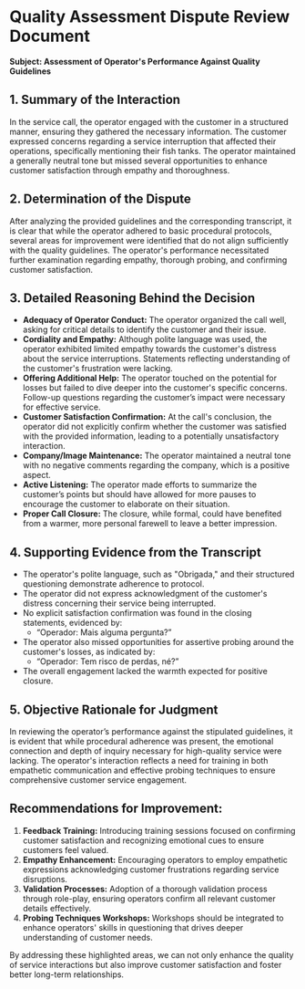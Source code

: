 # Quality Assessment Dispute Review Document

**Subject: Assessment of Operator's Performance Against Quality Guidelines**

## 1. Summary of the Interaction  
In the service call, the operator engaged with the customer in a structured manner, ensuring they gathered the necessary information. The customer expressed concerns regarding a service interruption that affected their operations, specifically mentioning their fish tanks. The operator maintained a generally neutral tone but missed several opportunities to enhance customer satisfaction through empathy and thoroughness.

## 2. Determination of the Dispute  
After analyzing the provided guidelines and the corresponding transcript, it is clear that while the operator adhered to basic procedural protocols, several areas for improvement were identified that do not align sufficiently with the quality guidelines. The operator's performance necessitated further examination regarding empathy, thorough probing, and confirming customer satisfaction.

## 3. Detailed Reasoning Behind the Decision  
- **Adequacy of Operator Conduct:** The operator organized the call well, asking for critical details to identify the customer and their issue.
- **Cordiality and Empathy:** Although polite language was used, the operator exhibited limited empathy towards the customer's distress about the service interruptions. Statements reflecting understanding of the customer's frustration were lacking.
- **Offering Additional Help:** The operator touched on the potential for losses but failed to dive deeper into the customer's specific concerns. Follow-up questions regarding the customer’s impact were necessary for effective service.
- **Customer Satisfaction Confirmation:** At the call's conclusion, the operator did not explicitly confirm whether the customer was satisfied with the provided information, leading to a potentially unsatisfactory interaction.
- **Company/Image Maintenance:** The operator maintained a neutral tone with no negative comments regarding the company, which is a positive aspect.
- **Active Listening:** The operator made efforts to summarize the customer’s points but should have allowed for more pauses to encourage the customer to elaborate on their situation.
- **Proper Call Closure:** The closure, while formal, could have benefited from a warmer, more personal farewell to leave a better impression.

## 4. Supporting Evidence from the Transcript  
- The operator's polite language, such as "Obrigada," and their structured questioning demonstrate adherence to protocol.
- The operator did not express acknowledgment of the customer's distress concerning their service being interrupted.
- No explicit satisfaction confirmation was found in the closing statements, evidenced by: 
  - “Operador: Mais alguma pergunta?” 
- The operator also missed opportunities for assertive probing around the customer's losses, as indicated by:
  - “Operador: Tem risco de perdas, né?”
- The overall engagement lacked the warmth expected for positive closure.

## 5. Objective Rationale for Judgment  
In reviewing the operator’s performance against the stipulated guidelines, it is evident that while procedural adherence was present, the emotional connection and depth of inquiry necessary for high-quality service were lacking. The operator's interaction reflects a need for training in both empathetic communication and effective probing techniques to ensure comprehensive customer service engagement.

## Recommendations for Improvement:  
1. **Feedback Training:** Introducing training sessions focused on confirming customer satisfaction and recognizing emotional cues to ensure customers feel valued.
2. **Empathy Enhancement:** Encouraging operators to employ empathetic expressions acknowledging customer frustrations regarding service disruptions.
3. **Validation Processes:** Adoption of a thorough validation process through role-play, ensuring operators confirm all relevant customer details effectively.
4. **Probing Techniques Workshops:** Workshops should be integrated to enhance operators' skills in questioning that drives deeper understanding of customer needs.

By addressing these highlighted areas, we can not only enhance the quality of service interactions but also improve customer satisfaction and foster better long-term relationships.